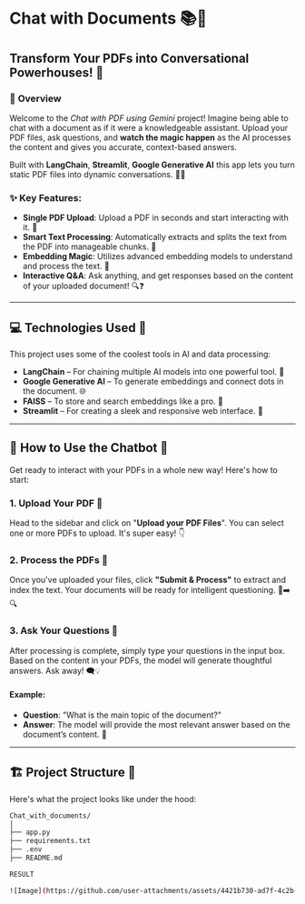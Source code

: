 # **Chat with Documents** 📚💬

## **Transform Your PDFs into Conversational Powerhouses!** 🌟

### 🚀 **Overview**
Welcome to the *Chat with PDF using Gemini* project! Imagine being able to chat with a document as if it were a knowledgeable assistant. Upload your PDF files, ask questions, and **watch the magic happen** as the AI processes the content and gives you accurate, context-based answers. 

Built with **LangChain**, **Streamlit**, **Google Generative AI** this app lets you turn static PDF files into dynamic conversations. 🤖💬

### ✨ **Key Features:**
- **Single PDF Upload**: Upload a PDF in seconds and start interacting with it. 📄
- **Smart Text Processing**: Automatically extracts and splits the text from the PDF into manageable chunks. 📑
- **Embedding Magic**: Utilizes advanced embedding models to understand and process the text. 🔮
- **Interactive Q&A**: Ask anything, and get responses based on the content of your uploaded document! 🔍❓

---

## 💻 **Technologies Used** 🔧
This project uses some of the coolest tools in AI and data processing:
- **LangChain** – For chaining multiple AI models into one powerful tool. 🔗
- **Google Generative AI** – To generate embeddings and connect dots in the document. 🌐
- **FAISS** – To store and search embeddings like a pro. 🔎
- **Streamlit** – For creating a sleek and responsive web interface. 🎨

---

## 🌟 **How to Use the Chatbot** 💬

Get ready to interact with your PDFs in a whole new way! Here's how to start:

### 1. **Upload Your PDF** 📝
Head to the sidebar and click on "**Upload your PDF Files**". You can select one or more PDFs to upload. It's super easy! 👇

### 2. **Process the PDFs** 🔄
Once you've uploaded your files, click **"Submit & Process"** to extract and index the text. Your documents will be ready for intelligent questioning. 📂➡️🔍

### 3. **Ask Your Questions** 🤔
After processing is complete, simply type your questions in the input box. Based on the content in your PDFs, the model will generate thoughtful answers. Ask away! 🗨️💡

#### **Example:**
- **Question**: "What is the main topic of the document?"
- **Answer**: The model will provide the most relevant answer based on the document’s content. 🎯

---

## 🏗️ **Project Structure** 📂

Here's what the project looks like under the hood:

```bash
Chat_with_documents/
│
├── app.py                 
├── requirements.txt      
├── .env                   
├── README.md          

RESULT

![Image](https://github.com/user-attachments/assets/4421b730-ad7f-4c2b-a3db-c5fc1745fc0d)
